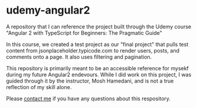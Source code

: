 # udemy-angular2
<p>A repository that I can reference the project built through the Udemy course "Angular 2 with TypeScript for Beginners: The Pragmatic Guide"</p>

<p>In this course, we created a test project as our "final project" that pulls test content from jsonplaceholder.typicode.com to render users, posts, and comments onto a page. It also uses filtering and pagination.</p>

<p>This repository is primarily meant to be an accessible reference for mysekf during my future Angular2 endevours. While I did work on this project, I was guided through it by the instructor, Mosh Hamedani, and is not a true reflection of my skill alone.</p>

<p>Please <a href="mailto:logan@loganfarr.com">contact me</a> if you have any questions about this respository.</p>
